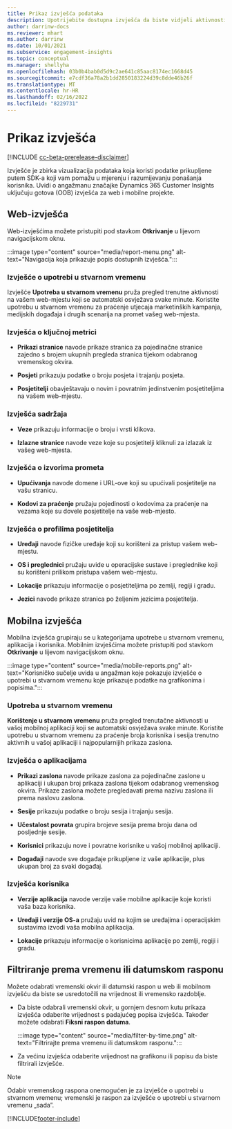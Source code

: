 ```yaml
---
title: Prikaz izvješća podataka
description: Upotrijebite dostupna izvješća da biste vidjeli aktivnosti u stvarnom vremenu na vašem web-mjestu.
author: darrinw-docs
ms.reviewer: mhart
ms.author: darrinw
ms.date: 10/01/2021
ms.subservice: engagement-insights
ms.topic: conceptual
ms.manager: shellyha
ms.openlocfilehash: 03b0b4bab0d5d9c2ae641c85aac8174ec1668d45
ms.sourcegitcommit: e7cdf36a78a2b1dd2850183224d39c8dde46b26f
ms.translationtype: MT
ms.contentlocale: hr-HR
ms.lasthandoff: 02/16/2022
ms.locfileid: "8229731"
---
```

# <a name="view-reports"></a>Prikaz izvješća

[!INCLUDE [cc-beta-prerelease-disclaimer](includes/cc-beta-prerelease-disclaimer.md)]

Izvješće je zbirka vizualizacija podataka koja koristi podatke prikupljene putem SDK-a koji vam pomažu u mjerenju i razumijevanju ponašanja korisnika. Uvidi o angažmanu značajke Dynamics 365 Customer Insights uključuju gotova (OOB) izvješća za web i mobilne projekte.  

## <a name="web-reports"></a>Web-izvješća

Web-izvješćima možete pristupiti pod stavkom **Otkrivanje** u lijevom navigacijskom oknu.

:::image type="content" source="media/report-menu.png" alt-text="Navigacija koja prikazuje popis dostupnih izvješća.":::

### <a name="real-time-usage-report"></a>Izvješće o upotrebi u stvarnom vremenu

Izvješće **Upotreba u stvarnom vremenu** pruža pregled trenutne aktivnosti na vašem web-mjestu koji se automatski osvježava svake minute. Koristite upotrebu u stvarnom vremenu za praćenje utjecaja marketinških kampanja, medijskih događaja i drugih scenarija na promet vašeg web-mjesta.

### <a name="key-metrics-reports"></a>Izvješća o ključnoj metrici

- **Prikazi stranice** navode prikaze stranica za pojedinačne stranice zajedno s brojem ukupnih pregleda stranica tijekom odabranog vremenskog okvira.

- **Posjeti** prikazuju podatke o broju posjeta i trajanju posjeta.

- **Posjetitelji** obavještavaju o novim i povratnim jedinstvenim posjetiteljima na vašem web-mjestu.

### <a name="content-reports"></a>Izvješća sadržaja

- **Veze** prikazuju informacije o broju i vrsti klikova.

- **Izlazne stranice** navode veze koje su posjetitelji kliknuli za izlazak iz vašeg web-mjesta.

### <a name="traffic-sources-reports"></a>Izvješća o izvorima prometa

- **Upućivanja** navode domene i URL-ove koji su upućivali posjetitelje na vašu stranicu.

- **Kodovi za praćenje** pružaju pojedinosti o kodovima za praćenje na vezama koje su dovele posjetitelje na vaše web-mjesto.

### <a name="visitor-profiles-reports"></a>Izvješća o profilima posjetitelja

- **Uređaji** navode fizičke uređaje koji su korišteni za pristup vašem web-mjestu.

- **OS i preglednici** pružaju uvide u operacijske sustave i preglednike koji su korišteni prilikom pristupa vašem web-mjestu.

- **Lokacije** prikazuju informacije o posjetiteljima po zemlji, regiji i gradu.

- **Jezici** navode prikaze stranica po željenim jezicima posjetitelja.

## <a name="mobile-reports"></a>Mobilna izvješća

Mobilna izvješća grupiraju se u kategorijama upotrebe u stvarnom vremenu, aplikacija i korisnika. Mobilnim izvješćima možete pristupiti pod stavkom **Otkrivanje** u lijevom navigacijskom oknu.   

:::image type="content" source="media/mobile-reports.png" alt-text="Korisničko sučelje uvida u angažman koje pokazuje izvješće o upotrebi u stvarnom vremenu koje prikazuje podatke na grafikonima i popisima.":::   

### <a name="real-time-usage"></a>Upotreba u stvarnom vremenu

**Korištenje u stvarnom vremenu** pruža pregled trenutačne aktivnosti u vašoj mobilnoj aplikaciji koji se automatski osvježava svake minute. Koristite upotrebu u stvarnom vremenu za praćenje broja korisnika i sesija trenutno aktivnih u vašoj aplikaciji i najpopularnijih prikaza zaslona.

### <a name="app-reports"></a>Izvješća o aplikacijama

- **Prikazi zaslona** navode prikaze zaslona za pojedinačne zaslone u aplikaciji i ukupan broj prikaza zaslona tijekom odabranog vremenskog okvira. Prikaze zaslona možete pregledavati prema nazivu zaslona ili prema naslovu zaslona.

- **Sesije** prikazuju podatke o broju sesija i trajanju sesija.

- **Učestalost povrata** grupira brojeve sesija prema broju dana od posljednje sesije.

- **Korisnici** prikazuju nove i povratne korisnike u vašoj mobilnoj aplikaciji.

- **Događaji** navode sve događaje prikupljene iz vaše aplikacije, plus ukupan broj za svaki događaj.

### <a name="user-reports"></a>Izvješća korisnika

- **Verzije aplikacija** navode verzije vaše mobilne aplikacije koje koristi vaša baza korisnika.

- **Uređaji i verzije OS-a** pružaju uvid na kojim se uređajima i operacijskim sustavima izvodi vaša mobilna aplikacija.

- **Lokacije** prikazuju informacije o korisnicima aplikacije po zemlji, regiji i gradu.

## <a name="filter-by-time-or-date-range"></a>Filtriranje prema vremenu ili datumskom rasponu

Možete odabrati vremenski okvir ili datumski raspon u web ili mobilnom izvješću da biste se usredotočili na vrijednost ili vremensko razdoblje. 

- Da biste odabrali vremenski okvir, u gornjem desnom kutu prikaza izvješća odaberite vrijednost s padajućeg popisa izvješća. Također možete odabrati **Fiksni raspon datuma**. 

  :::image type="content" source="media/filter-by-time.png" alt-text="Filtrirajte prema vremenu ili datumskom rasponu.":::   

- Za većinu izvješća odaberite vrijednost na grafikonu ili popisu da biste filtrirali izvješće.

> [!NOTE]
> Odabir vremenskog raspona onemogućen je za izvješće o upotrebi u stvarnom vremenu; vremenski je raspon za izvješće o upotrebi u stvarnom vremenu „sada”.


[!INCLUDE[footer-include](../includes/footer-banner.md)]
